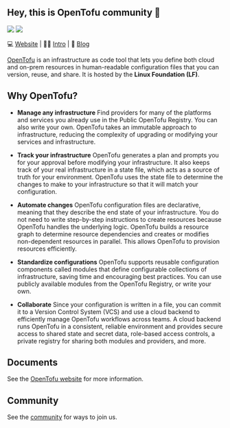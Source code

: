 ## Hey, this is OpenTofu community 👋

![](https://raw.githubusercontent.com/opentofu/brand-artifacts/main/full/transparent/SVG/on-dark.svg#gh-dark-mode-only)
![](https://raw.githubusercontent.com/opentofu/brand-artifacts/main/full/transparent/SVG/on-light.svg#gh-light-mode-only)

💻 [Website](https://opentofu.org) | 👩‍💻 [Intro](https://opentofu.org/docs/intro/) | 👀 [Blog](https://opentofu.org/blog)

[OpenTofu](https://github.com/opentofu/opentofu) is an infrastructure as code tool that lets you define both cloud and on-prem resources in human-readable configuration files that you can version, reuse, and share. It is hosted by the **Linux Foundation (LF)**.

## Why OpenTofu?

- **Manage any infrastructure**
Find providers for many of the platforms and services you already use in the Public OpenTofu Registry. You can also write your own. OpenTofu takes an immutable approach to infrastructure, reducing the complexity of upgrading or modifying your services and infrastructure.

- **Track your infrastructure**
OpenTofu generates a plan and prompts you for your approval before modifying your infrastructure. It also keeps track of your real infrastructure in a state file, which acts as a source of truth for your environment. OpenTofu uses the state file to determine the changes to make to your infrastructure so that it will match your configuration.

- **Automate changes**
OpenTofu configuration files are declarative, meaning that they describe the end state of your infrastructure. You do not need to write step-by-step instructions to create resources because OpenTofu handles the underlying logic. OpenTofu builds a resource graph to determine resource dependencies and creates or modifies non-dependent resources in parallel. This allows OpenTofu to provision resources efficiently.

- **Standardize configurations**
OpenTofu supports reusable configuration components called modules that define configurable collections of infrastructure, saving time and encouraging best practices. You can use publicly available modules from the OpenTofu Registry, or write your own.

- **Collaborate**
Since your configuration is written in a file, you can commit it to a Version Control System (VCS) and use a cloud backend to efficiently manage OpenTofu workflows across teams. A cloud backend runs OpenTofu in a consistent, reliable environment and provides secure access to shared state and secret data, role-based access controls, a private registry for sharing both modules and providers, and more.

## Documents

See the [OpenTofu website](https://opentofu.org) for more information.

## Community

See the [community](https://opentofu.org/docs/intro/#community) for ways to join us.

